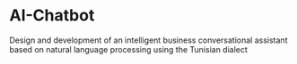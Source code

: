 # AI-Chatbot
Design and development of an intelligent business conversational assistant based on natural language processing using the Tunisian dialect
